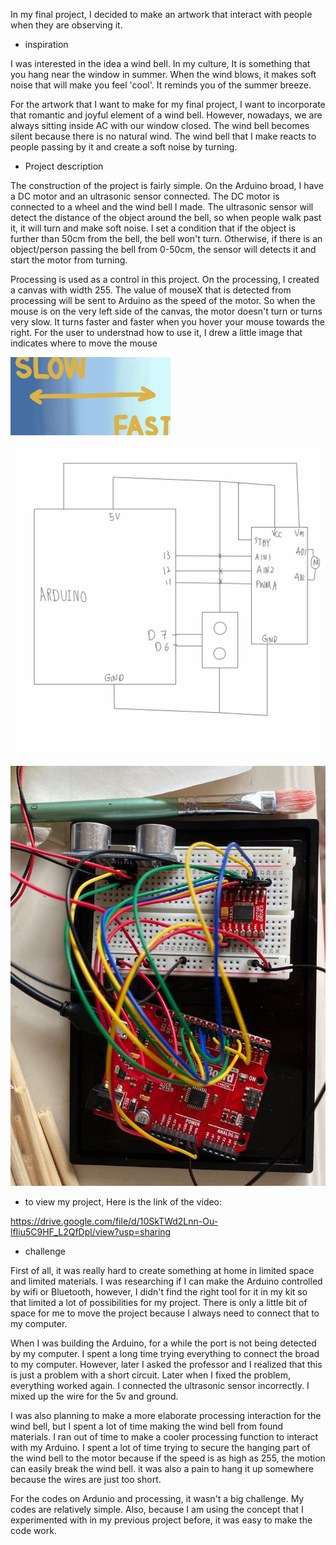 In my final project, I decided to make an artwork that interact with people when they are observing it. 

- inspiration

I was interested in the idea a wind bell. In my culture, It is something that you hang near the window in summer. When the wind blows, it makes soft noise that will make you feel 'cool'. It reminds you of the summer breeze. 

For the artwork that I want to make for my final project, I want to incorporate that romantic and joyful element of a wind bell. However, nowadays, we are always sitting inside AC with our window closed. The wind bell becomes silent because there is no natural wind. The wind bell that I make reacts to people passing by it and create a soft noise by turning. 


- Project description 

The construction of the project is fairly simple. On the Arduino broad, I have a DC motor and an ultrasonic sensor connected. The DC motor is connected to a wheel and the wind bell I made. The ultrasonic sensor will detect the distance of the object around the bell, so when people walk past it, it will turn and make soft noise. I set a condition that if the object is further than 50cm from the bell, the bell won't turn. Otherwise, if there is an object/person passing the bell from  0-50cm, the sensor will detects it and start the motor from turning. 

Processing is used as a control in this project. On the processing, I created a canvas with width 255. The value of mouseX that is detected from processing will be sent to Arduino as the speed of the motor. So when the mouse is on the very left side of the canvas, the motor doesn't turn or turns very slow. It turns faster and faster when you hover your mouse towards the right. For the user to understnad how to use it, I drew a little image that indicates where to move the mouse 

![](IMG_4888.PNG)

![](IMG_4889.PNG)

![](WechatIMG4.jpeg)

- to view my project, Here is the link of the video:

https://drive.google.com/file/d/10SkTWd2Lnn-Ou-lfIiu5C9HF_L2QfDpl/view?usp=sharing

- challenge 

First of all, it was really hard to create something at home in limited space and limited materials. I was researching if I can make the Arduino controlled by wifi or Bluetooth, however, I didn't find the right tool for it in my kit so that limited a lot of possibilities for my project. There is only a little bit of space for me to move the project because I always need to connect that to my computer. 

When I was building the Arduino, for a while the port is not being detected by my computer. I spent a long time trying everything to connect the broad to my computer. However, later I asked the professor and I realized that this is just a problem with a short circuit. Later when I fixed the problem, everything worked again. I connected the ultrasonic sensor incorrectly. I mixed up the wire for the 5v and ground. 

I was also planning to make a more elaborate processing interaction for the wind bell, but I spent a lot of time making the wind bell from found materials. I ran out of time to make a cooler processing function to interact with my Arduino. I spent a lot of time trying to secure the hanging part of the wind bell to the motor because if the speed is as high as 255, the motion can easily break the wind bell. it was also a pain to hang it up somewhere because the wires are just too short. 

For the codes on Ardunio and processing, it wasn't a big challenge. My codes are relatively simple. Also, because I am using the concept that I experimented with in my previous project before, it was easy to make the code work. 
